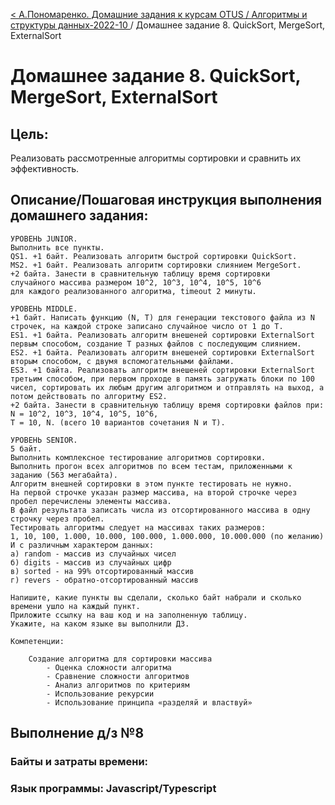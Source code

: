 [< А.Пономаренко. Домашние задания к курсам OTUS / Алгоритмы и структуры данных-2022-10 ](../README.md) / Домашнее задание 8. QuickSort, MergeSort, ExternalSort

# Домашнее задание 8. QuickSort, MergeSort, ExternalSort

## Цель:

Реализовать рассмотренные алгоритмы сортировки и сравнить их эффективность.

## Описание/Пошаговая инструкция выполнения домашнего задания:

```
УРОВЕНЬ JUNIOR.
Выполнить все пункты.
QS1. +1 байт. Реализовать алгоритм быстрой сортировки QuickSort.
MS2. +1 байт. Реализовать алгоритм сортировки слиянием MergeSort.
+2 байта. Занести в сравнительную таблицу время сортировки
случайного массива размером 10^2, 10^3, 10^4, 10^5, 10^6
для каждого реализованного алгоритма, timeout 2 минуты.

УРОВЕНЬ MIDDLE.
+1 байт. Написать функцию (N, T) для генерации текстового файла из N строчек, на каждой строке записано случайное число от 1 до T.
ES1. +1 байта. Реализовать алгоритм внешеней сортировки ExternalSort первым способом, создание T разных файлов с последующим слиянием.
ES2. +1 байта. Реализовать алгоритм внешеней сортировки ExternalSort вторым способом, с двумя вспомогательными файлами.
ES3. +1 байта. Реализовать алгоритм внешеней сортировки ExternalSort третьим способом, при первом проходе в память загружать блоки по 100 чисел, сортировать их любым другим алгоритмом и отправлять на выход, а потом действовать по алгоритму ES2.
+2 байта. Занести в сравнительную таблицу время сортировки файлов при:
N = 10^2, 10^3, 10^4, 10^5, 10^6,
T = 10, N. (всего 10 вариантов сочетания N и T).

УРОВЕНЬ SENIOR.
5 байт.
Выполнить комплексное тестирование алгоритмов сортировки.
Выполнить прогон всех алгоритмов по всем тестам, приложенными к заданию (563 мегабайта).
Алгоритм внешней сортировки в этом пункте тестировать не нужно.
На первой строчке указан размер массива, на второй строчке через пробел перечислены элементы массива.
В файл результата записать числа из отсортированного массива в одну строчку через пробел.
Тестировать алгоритмы следует на массивах таких размеров:
1, 10, 100, 1.000, 10.000, 100.000, 1.000.000, 10.000.000 (по желанию)
И с различным характером данных:
а) random - массив из случайных чисел
б) digits - массив из случайных цифр
в) sorted - на 99% отсортированный массив
г) revers - обратно-отсортированный массив

Напишите, какие пункты вы сделали, сколько байт набрали и сколько времени ушло на каждый пункт.
Приложите ссылку на ваш код и на заполненную таблицу.
Укажите, на каком языке вы выполнили ДЗ.

Компетенции:

    Создание алгоритма для сортировки массива
        - Оценка сложности алгоритма
        - Сравнение сложности алгоритмов
        - Анализ алгоритмов по критериям
        - Использование рекурсии
        - Использование принципа «разделяй и властвуй»

```

## Выполнение д/з №8

### Байты и затраты времени:

### Язык программы: Javascript/Typescript



